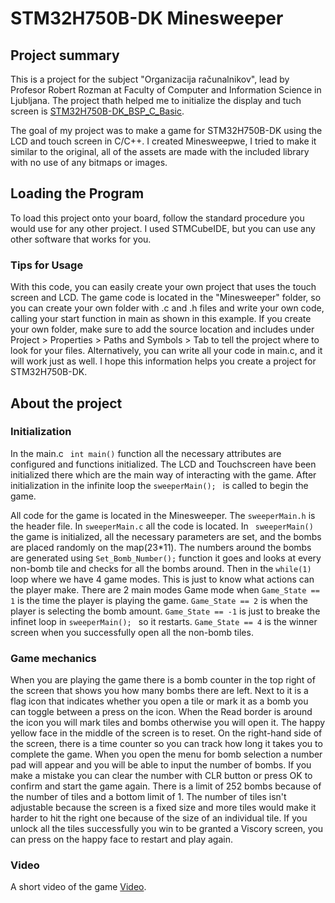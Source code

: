 # STM32H750B-DK Minesweeper

## Project summary
This is a project for the subject "Organizacija računalnikov", lead by Profesor Robert Rozman at Faculty of Computer and Information Science in Ljubljana. The project thath helped me to initialize the display and tuch screen is [STM32H750B-DK_BSP_C_Basic](https://github.com/LAPSyLAB/ORLab-STM32H7).

The goal of my project was to make a game for STM32H750B-DK using the LCD and touch screen in C/C++.
I created Minesweepwe, I tried to make it similar to the original, all of the assets are made with the included library with no use of any bitmaps or images. 

## Loading the Program

To load this project onto your board, follow the standard procedure you would use for any other project. I used STMCubeIDE, but you can use any other software that works for you.

### Tips for Usage
With this code, you can easily create your own project that uses the touch screen and LCD. The game code is located in the "Minesweeper" folder, so you can create your own folder with .c and .h files and write your own code, calling your start function in main as shown in this example. If you create your own folder, make sure to add the source location and includes under Project > Properties > Paths and Symbols > Tab to tell the project where to look for your files. Alternatively, you can write all your code in main.c, and it will work just as well. I hope this information helps you create a project for STM32H750B-DK.

## About the project

### Initialization

In the main.c ``` int main()``` function all the necessary attributes are configured and functions initialized. The LCD and Touchscreen have been initialized there which are the main way of interacting with the game. After initialization in the infinite loop the ```sweeperMain(); ``` is called to begin the game.

All code for the game is located in the Minesweeper. The ```sweeperMain.h``` is the header file. In ```sweeperMain.c``` all the code is located. In ``` sweeperMain()``` the game is initialized, all the necessary parameters are set, and the bombs are placed randomly on the map(23*11). 
The numbers around the bombs are generated using ```Set_Bomb_Number();``` function it goes and looks at every non-bomb tile and checks for all the bombs around. 
Then in the ```while(1)``` loop where we have 4 game modes. This is just to know what actions can the player make. There are 2 main modes Game mode when ```Game_State == 1``` is the time the player is playing the game. ```Game_State == 2``` is when the player is selecting the bomb amount. ```Game_State == -1``` is just to breake the infinet loop in ```sweeperMain(); ``` so it restarts. ```Game_State == 4``` is the winner screen when you successfully open all the non-bomb tiles.


### Game mechanics  
When you are playing the game there is a bomb counter in the top right of the screen that shows you how many bombs there are left. Next to it is a flag icon that indicates whether you open a tile or mark it as a bomb you can toggle between a press on the icon. When the Read border is around the icon you will mark tiles and bombs otherwise you will open it. The happy yellow face in the middle of the screen is to reset. On the right-hand side of the screen, there is a time counter so you can track how long it takes you to complete the game. 
When you open the menu for bomb selection a number pad will appear and you will be able to input the number of bombs. If you make a mistake you can clear the number with CLR button or press OK to confirm and start the game again. There is a limit of 252 bombs because of the number of tiles and a bottom limit of 1. The number of tiles isn't adjustable because the screen is a fixed size and more tiles would make it harder to hit the right one because of the size of an individual tile.
If you unlock all the tiles successfully you win to be granted a Viscory screen, you can press on the happy face to restart and play again.

### Video
A short video of the game [Video](https://www.youtube.com/watch?v=5qmvxCDKR-Q).

